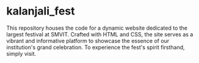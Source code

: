 # kalanjali_fest
This repository houses the code for a dynamic website dedicated to the largest festival at SMVIT. Crafted with HTML and CSS, the site serves as a vibrant and informative platform to showcase the essence of our institution's grand celebration. To experience the fest's spirit firsthand, simply visit.
